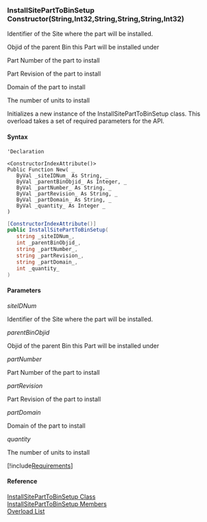﻿### InstallSitePartToBinSetup Constructor(String,Int32,String,String,String,Int32)

Identifier of the Site where the part will be installed.

Objid of the parent Bin this Part will be installed under

Part Number of the part to install

Part Revision of the part to install

Domain of the part to install

The number of units to install

Initializes a new instance of the InstallSitePartToBinSetup class. This overload takes a set of required parameters for the API.

#### Syntax

```vbnet
'Declaration
 
<ConstructorIndexAttribute()>
Public Function New( _
   ByVal _siteIDNum_ As String, _
   ByVal _parentBinObjid_ As Integer, _
   ByVal _partNumber_ As String, _
   ByVal _partRevision_ As String, _
   ByVal _partDomain_ As String, _
   ByVal _quantity_ As Integer _
)
```

```csharp
[ConstructorIndexAttribute()]
public InstallSitePartToBinSetup( 
   string _siteIDNum_,
   int _parentBinObjid_,
   string _partNumber_,
   string _partRevision_,
   string _partDomain_,
   int _quantity_
)
```

#### Parameters

_siteIDNum_

Identifier of the Site where the part will be installed.

_parentBinObjid_

Objid of the parent Bin this Part will be installed under

_partNumber_

Part Number of the part to install

_partRevision_

Part Revision of the part to install

_partDomain_

Domain of the part to install

_quantity_

The number of units to install

[!include[Requirements](../partials/requirements.md)]

#### Reference

[InstallSitePartToBinSetup Class](FChoice.Toolkits.Clarify~FChoice.Toolkits.Clarify.Interfaces.InstallSitePartToBinSetup.md)  
[InstallSitePartToBinSetup Members](FChoice.Toolkits.Clarify~FChoice.Toolkits.Clarify.Interfaces.InstallSitePartToBinSetup_members.md)  
[Overload List](FChoice.Toolkits.Clarify~FChoice.Toolkits.Clarify.Interfaces.InstallSitePartToBinSetup~_ctor.md)